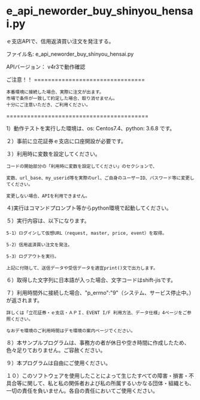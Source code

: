 # e_api_neworder_buy_shinyou_hensai.py
ｅ支店APIで、信用返済買い注文を発注する。 

ファイル名: e_api_neworder_buy_shinyou_hensai.py

APIバージョン： v4r3で動作確認

ご注意！！ ================================

	本番環境に接続した場合、実際に注文が出ます。
	市場で条件が一致して約定した場合、取り消せません。
	十分にご注意いただき、ご利用ください。

=========================================


1）動作テストを実行した環境は、os: Centos7.4、python: 3.6.8 です。

２）事前に立花証券ｅ支店に口座開設が必要です。

３）利用時に変数を設定してください。

	コードの開始部分の「利用時に変数を設定してください」のセクションで、
  
	変数、url_base、my_userid等を実際のurl、ご自身のユーザーID、パスワード等に変更してください。
  
	変更しない場合、APIを利用できません。


４)実行はコマンドプロンプト等からpython環境で起動してください。


５）実行内容は、以下になります。

	5-1）ログインして仮想URL（request, master, price, event）を取得。

	5-2）信用返済買い注文を発注。

	5-3）ログアウトを実行。

	上記に付随して、送信データや受信データを適宜print()文で出力します。


６）取得した文字列に日本語が入った場合、文字コードはshift-jisです。

７）利用時間外に接続した場合、"p_errno":"9"（システム、サービス停止中。）が返されます。

	詳しくは「立花証券・ｅ支店・ＡＰＩ、EVENT I/F 利用方法、データ仕様」4ページをご参照ください。
  
	なおデモ環境のご利用時間はデモ環境の案内ページでください。
  
８）本サンプルプログラムは、事務方の者が休日や空き時間に作成したため、色々足りておりません。ご容赦ください。

９）本プログラムは自由にご使用ください。

１０）このソフトウェアを使用したことによって生じたすべての障害・損害・不具合等に関して、私と私の関係者および私の所属するいかなる団体・組織とも、一切の責任を負いません。各自の責任においてご使用ください。
